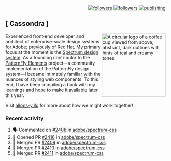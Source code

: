 <p align="right"><a rel="me" href="https://front-end.social/@castastrophe">
    <img alt="followers" title="Follow me on Mastodon" src="https://img.shields.io/mastodon/follow/109297102751309835?domain=https%3A%2F%2Ffront-end.social&label=Follow&logo=mastodon&logoColor=white&style=for-the-badge&labelColor=008080&color=006969"/></a>
  <a href="https://codepen.io/castastrophe/">
    <img alt="followers" title="Follow me on CodePen" src="https://img.shields.io/badge/16-1?color=640464&labelColor=7c007c&style=for-the-badge&logo=codepen&label=Follow"/></a>
<a href="https://castastrophe.medium.com/">
    <img alt="publishing" title="View articles on Medium" src="https://img.shields.io/badge/107-1?color=666&labelColor=444&label=subscribe&logo=medium&logoColor=white&style=for-the-badge"/></a>
</p>

## [&nbsp;Cassondra&nbsp;]

<img align="right" src="https://github-production-user-asset-6210df.s3.amazonaws.com/1840295/253016758-ba468774-1cd3-42c2-8f43-947b5eeb5edf.png" height="200" alt="A circular logo of a coffee cup viewed from above; abstract, dark outlines with hints of teal and creamy tones">

Experienced front-end developer and architect of enterprise-scale design systems for Adobe; previously of Red Hat. My primary focus at the moment is the [Spectrum design system](https://github.com/adobe/spectrum-css). As a founding contributor to the [PatternFly&nbsp;Elements](https://github.com/patternfly/patternfly-elements) project&mdash;a community implementation of the PatternFly design system&mdash;I became intimately familiar with the nuances of styling web components. To this end, I have been compiling a book with my learnings and hope to make it available later this year.

Visit [allons-y.llc](http://allons-y.llc/) for more about how we might work together!

### Recent activity

<!--START_SECTION:activity-->
1. 🗣 Commented on [#2408](https://github.com/adobe/spectrum-css/pull/2408#issuecomment-1884889281) in [adobe/spectrum-css](https://github.com/adobe/spectrum-css)
2. 💪 Opened PR [#2416](https://github.com/adobe/spectrum-css/pull/2416) in [adobe/spectrum-css](https://github.com/adobe/spectrum-css)
3. 🎉 Merged PR [#2409](https://github.com/adobe/spectrum-css/pull/2409) in [adobe/spectrum-css](https://github.com/adobe/spectrum-css)
4. 🎉 Merged PR [#2410](https://github.com/adobe/spectrum-css/pull/2410) in [adobe/spectrum-css](https://github.com/adobe/spectrum-css)
5. 🎉 Merged PR [#2411](https://github.com/adobe/spectrum-css/pull/2411) in [adobe/spectrum-css](https://github.com/adobe/spectrum-css)
<!--END_SECTION:activity-->

